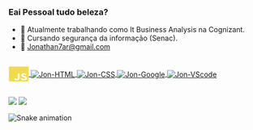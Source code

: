 ### Eai Pessoal tudo beleza? 

- 🔭 Atualmente trabalhando como It Business Analysis na Cognizant.
- 🌱 Cursando segurança da informação (Senac).
- 💬 Jonathan7ar@gmail.com

<div align="center">
  <a href="https://github.com/jonathanrodriguez7">  
</div>
</div>
  <div style="display: inline_block"><br>
  <img align="center" alt="Jon-Js" height="30" width="40" src="https://raw.githubusercontent.com/devicons/devicon/master/icons/javascript/javascript-plain.svg">
  <img align="center" alt="Jon-HTML" height="30" width="40" src= "https://cdn.jsdelivr.net/gh/devicons/devicon/icons/html5/html5-original.svg" />
  <img align="center" alt="Jon-CSS" height="30" width="40" src="https://cdn.jsdelivr.net/gh/devicons/devicon/icons/css3/css3-original.svg" />
  <img align="center" alt="Jon-Google" height="30" width="40" src="https://cdn.jsdelivr.net/gh/devicons/devicon/icons/google/google-original.svg" />
  <img align="center" alt="Jon-VScode" height="30" width="40" src= "https://cdn.jsdelivr.net/gh/devicons/devicon/icons/vscode/vscode-original.svg" />  
</div> 
  
   ##
  
  <div> 
      <a href="https://www.linkedin.com/in/jonathan-r-b47a6411a" target="_blank"><img src="https://img.shields.io/badge/-LinkedIn-%230077B5?style=for-the-badge&logo=linkedin&logoColor=white" target="_blank"></a> 
     <a href = "mailto:contatojonathan7ar@gmail.com"><img src="https://img.shields.io/badge/-Gmail-%23333?style=for-the-badge&logo=gmail&logoColor=white" target="_blank"></a> 
   
 ![Snake animation](https://github.com/jonathanrodriguez7/jonathanrodriguez7/blob/output/github-contribution-grid-snake.svg)
</div>
 
